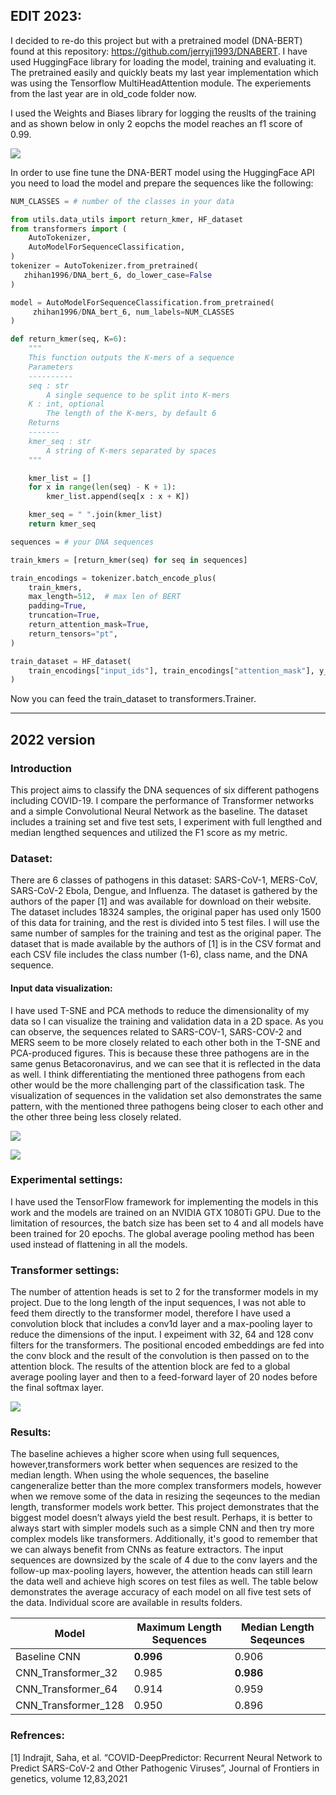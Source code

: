 ## EDIT 2023:
I decided to re-do this project but with a pretrained model (DNA-BERT) found at this repository: https://github.com/jerryji1993/DNABERT. I have used HuggingFace library for loading the model, training and evaluating it. The pretrained easily and quickly beats my last year implementation which was using the Tensorflow MultiHeadAttention module.
The experiements from the last year are in old_code folder now.

I used the Weights and Biases library for logging the reuslts of the training and as shown below in only 2 eopchs the model reaches an f1 score of 0.99. 

![](data/eval_logs.png)

In order to use fine tune the DNA-BERT model using the HuggingFace API you need to load the model and prepare the sequences like the following:

```python
NUM_CLASSES = # number of the classes in your data

from utils.data_utils import return_kmer, HF_dataset
from transformers import (
    AutoTokenizer,
    AutoModelForSequenceClassification,
)
tokenizer = AutoTokenizer.from_pretrained(
   zhihan1996/DNA_bert_6, do_lower_case=False
)

model = AutoModelForSequenceClassification.from_pretrained(
     zhihan1996/DNA_bert_6, num_labels=NUM_CLASSES
)

def return_kmer(seq, K=6):
    """
    This function outputs the K-mers of a sequence
    Parameters
    ----------
    seq : str
        A single sequence to be split into K-mers
    K : int, optional
        The length of the K-mers, by default 6
    Returns
    -------
    kmer_seq : str
        A string of K-mers separated by spaces
    """

    kmer_list = []
    for x in range(len(seq) - K + 1):
        kmer_list.append(seq[x : x + K])

    kmer_seq = " ".join(kmer_list)
    return kmer_seq

sequences = # your DNA sequences 

train_kmers = [return_kmer(seq) for seq in sequences]

train_encodings = tokenizer.batch_encode_plus(
    train_kmers,
    max_length=512,  # max len of BERT
    padding=True,
    truncation=True,
    return_attention_mask=True,
    return_tensors="pt",
)

train_dataset = HF_dataset(
    train_encodings["input_ids"], train_encodings["attention_mask"], y_train
)
```
Now you can feed the train_dataset to transformers.Trainer.

------------------------------------------------------------------------------------------------------------------------------
## 2022 version
### Introduction
This project aims to classify the DNA sequences of six different pathogens including COVID-19. I compare the performance of Transformer networks and a simple Convolutional Neural Network as the baseline. The dataset includes a training set and five test sets, I experiment with full lengthed and median lengthed sequences and utilized the F1 score as my metric. 

### Dataset:
There are 6 classes of pathogens in this dataset: SARS-CoV-1, MERS-CoV, SARS-CoV-2 Ebola, Dengue, and Influenza. The dataset is gathered by the authors of the paper [1] and was available for download on their website. The dataset includes 18324 samples, the original paper has used only 1500 of this data for training, and the rest is divided into 5 test files. I will use the same number of samples for the training and test as the original paper. The dataset that is made available by the authors of [1] is in the CSV format and each CSV file includes the class number (1-6), class name, and the DNA sequence. 

#### Input data visualization:
I have used T-SNE and PCA methods to reduce the dimensionality of my data so I can visualize the training and validation data in a 2D space. As you can observe, the sequences related to SARS-COV-1, SARS-COV-2 and MERS seem to be more closely related to each other both in the T-SNE and PCA-produced figures. This is because these three pathogens are in the same genus Betacoronavirus, and we can see that it is reflected in the data as well. I think differentiating the mentioned three pathogens from each other would be the more challenging part of the classification task. The visualization of sequences in the validation set also demonstrates the same pattern, with the mentioned three pathogens being closer to each other and the other three being less closely related.

![](data/tsne_train.png)

![](data/tsne_val.png)

### Experimental settings:
I have used the TensorFlow framework for implementing the models in this work and the models are trained on an NVIDIA GTX 1080Ti GPU. Due to the limitation of resources, the batch size has been set to 4 and all models have been trained for 20 epochs. The global average pooling method has been used instead of flattening in all the models.

### Transformer settings:
The number of attention heads is set to 2 for the transformer models in my project. Due to the long length of the input sequences, I was not able to feed them directly to the transformer model, therefore I have used a convolution block that includes a conv1d layer and a max-pooling layer to reduce the dimensions of the input. I expeiment with 32, 64 and 128 conv filters for the transformers. The positional encoded embeddings are fed into the conv block and the result of the convolution is then passed on to the attention block. The results of the attention block are fed to a global average pooling layer and then to a feed-forward layer of 20 nodes before the final softmax layer.

![](CNN_Transformer_32_architecture.png)

### Results:
The baseline achieves a higher score when using full sequences, however,transformers work better when sequences are resized to the median length. When using the whole sequences, the baseline cangeneralize better than the more complex transformers models, however when we remove some of the data in resizing the seqeunces to the median length, transformer models work better. This project demonstrates that the biggest model doesn’t always yield the best result. Perhaps, it is better to always start with simpler models such as a simple CNN and then try more complex models like transformers. Additionally, it's good to remember that we can always benefit from CNNs as feature extractors. The input sequences are downsized by the scale of 4 due to the conv layers and the follow-up max-pooling layers, however, the attention heads can still learn the data well and achieve high scores on test files as well. 
The table below demonstrates the average accuracy of each model on all five test sets of the data. Individual score are available in results folders.

| Model  | Maximum Length Sequences |Median Length Seqeunces|
| ------------- | ------------- |------------- |
| Baseline CNN | **0.996**  | 0.906 |
| CNN_Transformer_32  | 0.985 | **0.986**  |
| CNN_Transformer_64   | 0.914 | 0.959|
| CNN_Transformer_128   | 0.950 | 0.896 |

### Refrences:
[1] Indrajit, Saha, et al. “COVID-DeepPredictor: Recurrent Neural Network to Predict SARS-CoV-2 and Other Pathogenic Viruses”, Journal of Frontiers in genetics, volume 12,83,2021
